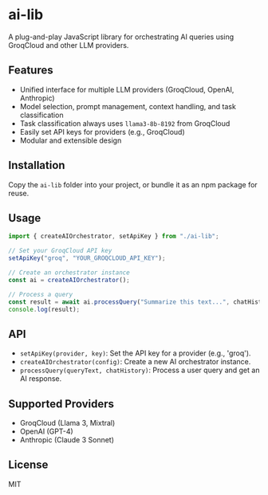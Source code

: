 # ai-lib

A plug-and-play JavaScript library for orchestrating AI queries using GroqCloud and other LLM providers.

## Features

- Unified interface for multiple LLM providers (GroqCloud, OpenAI, Anthropic)
- Model selection, prompt management, context handling, and task classification
- Task classification always uses `llama3-8b-8192` from GroqCloud
- Easily set API keys for providers (e.g., GroqCloud)
- Modular and extensible design

## Installation

Copy the `ai-lib` folder into your project, or bundle it as an npm package for reuse.

## Usage

```js
import { createAIOrchestrator, setApiKey } from "./ai-lib";

// Set your GroqCloud API key
setApiKey("groq", "YOUR_GROQCLOUD_API_KEY");

// Create an orchestrator instance
const ai = createAIOrchestrator();

// Process a query
const result = await ai.processQuery("Summarize this text...", chatHistory);
console.log(result);
```

## API

- `setApiKey(provider, key)`: Set the API key for a provider (e.g., 'groq').
- `createAIOrchestrator(config)`: Create a new AI orchestrator instance.
- `processQuery(queryText, chatHistory)`: Process a user query and get an AI response.

## Supported Providers

- GroqCloud (Llama 3, Mixtral)
- OpenAI (GPT-4)
- Anthropic (Claude 3 Sonnet)

## License

MIT
